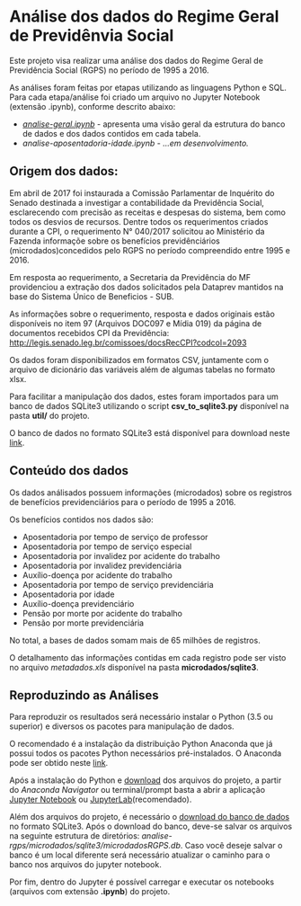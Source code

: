 # Análise dos dados do Regime Geral de Previdênvia Social 

Este projeto visa realizar uma análise dos dados do Regime Geral de Previdência Social (RGPS) no período de 1995 a 2016.

As análises foram feitas por etapas utilizando as linguagens Python e SQL. Para cada etapa/análise foi criado um arquivo no Jupyter Notebook (extensão .ipynb), conforme descrito abaixo:

* [*analise-geral.ipynb*](https://github.com/cpatrickalves/analise-rgps/blob/master/analise-geral.ipynb) - apresenta uma visão geral da estrutura do banco de dados e dos dados contidos em cada tabela.
* *analise-aposentadoria-idade.ipynb* - *...em desenvolvimento.*

## Origem dos dados:

Em abril de 2017 foi instaurada a Comissão Parlamentar de Inquérito do Senado destinada a investigar a contabilidade da Previdência Social, esclarecendo com precisão as receitas e despesas do sistema, bem
como todos os desvios de recursos. Dentre todos os requerimentos criados durante a CPI, o requerimento N° 040/2017 solicitou ao Ministério da Fazenda informaçõe sobre os benefícios previdênciários (microdados)concedidos pelo RGPS no período compreendido entre 1995 e 2016. 

Em resposta ao requerimento, a Secretaria da Previdência do MF providenciou a extração dos dados solicitados pela Dataprev mantidos na base do Sistema Único de Beneficios - SUB.

As informações sobre o requerimento, resposta e dados originais estão disponíveis no item 97 (Arquivos DOC097 e Mídia 019) da página de documentos recebidos CPI da Previdência: http://legis.senado.leg.br/comissoes/docsRecCPI?codcol=2093

Os dados foram disponibilizados em formatos CSV, juntamente com o arquivo de dicionário das variáveis além de algumas tabelas no formato xlsx.

Para facilitar a manipulação dos dados, estes foram importados para um banco de dados SQLite3 utilizando o script **csv_to_sqlite3.py** disponível na pasta **util/** do projeto.

O banco de dados no formato SQLite3 está disponível para download neste [link](https://drive.google.com/drive/folders/1Mo6T6qU786GuOq-gMU322DmZzMCBlq3y?usp=sharing).

## Conteúdo dos dados

Os dados análisados possuem informações (microdados) sobre os registros de benefícios previdenciários para o período de 1995 a 2016.

Os benefícios contidos nos dados são:
* Aposentadoria por tempo de serviço de professor	
* Aposentadoria por tempo de serviço especial
* Aposentadoria por invalidez por acidente do trabalho
* Aposentadoria por invalidez previdenciária
* Auxílio-doença por acidente do trabalho
* Aposentadoria por tempo de serviço previdenciária
* Aposentadoria por idade
* Auxílio-doença previdenciário
* Pensão por morte por acidente do trabalho
* Pensão por morte previdenciária	

No total, a bases de dados somam mais de 65 milhões de registros.

O detalhamento das informações contidas em cada registro pode ser visto no arquivo *metadados.xls* disponível na pasta **microdados/sqlite3**.

## Reproduzindo as Análises

Para reproduzir os resultados será necessário instalar o Python (3.5 ou superior) e diversos os pacotes para manipulação de dados.

O recomendado é a instalação da distribuição Python Anaconda que já possui todos os pacotes Python necessários pré-instalados. O Anaconda pode ser obtido neste [link](https://anaconda.org/anaconda/python).

Após a instalação do Python e [download](https://github.com/cpatrickalves/analise-rgps/archive/master.zip) dos arquivos do projeto, a partir do *Anaconda Navigator* ou terminal/prompt basta a abrir a aplicação [Jupyter Notebook](https://jupyter-notebook-beginner-guide.readthedocs.io/en/latest/) ou [JupyterLab](https://jupyterlab.readthedocs.io/en/stable/)(recomendado). 

Além dos arquivos do projeto, é necessário o [download do banco de dados](https://drive.google.com/drive/folders/1Mo6T6qU786GuOq-gMU322DmZzMCBlq3y?usp=sharing) no formato SQLite3. Após o download do banco, deve-se salvar os arquivos na seguinte estrutura de diretórios: *analise-rgps/microdados/sqlite3/microdadosRGPS.db*. Caso você deseje salvar o banco é um local diferente será necessário atualizar o caminho para o banco nos arquivos do jupyter notebook.

Por fim, dentro do Jupyter é possível carregar e executar os notebooks (arquivos com extensão **.ipynb**) do projeto.


